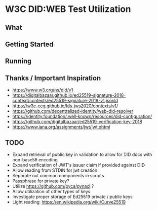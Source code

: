 # W3C DID:WEB Test Utilization

## What

## Getting Started

## Running

## Thanks / Important Inspiration

- <https://www.w3.org/ns/did/v1>
- <https://digitalbazaar.github.io/ed25519-signature-2018-context/contexts/ed25519-signature-2018-v1.jsonld>
- <https://w3c-ccg.github.io/lds-jws2020/contexts/v1/>
- <https://github.com/decentralized-identity/web-did-resolver>
- <https://identity.foundation/.well-known/resources/did-configuration/>
- <https://github.com/digitalbazaar/ed25519-verification-key-2018>
- <https://www.iana.org/assignments/jwt/jwt.xhtml>

## TODO

- Expand retrieval of public key in validation to allow for DID docs with non-base58 encoding
- Expand verification of JWT's issuer claim if provided against DID
- Allow reading from STDIN for jwt creation
- Separate out common components in scripts
- Passphrase for private key?
- Utilize <https://github.com/pyca/pynacl> ?
- Allow utilization of other types of keys
- Investigate proper storage of Ed25519 private / public keys
- Light reading: <https://en.wikipedia.org/wiki/Curve25519>

